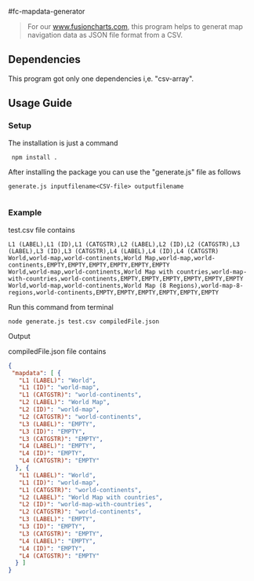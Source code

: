 #fc-mapdata-generator

> For our www.fusioncharts.com, this program helps to generat map navigation data as JSON file format from a CSV.

## Dependencies
This program got only one dependencies i,e. "csv-array".


## Usage Guide
### Setup

The installation is just a command

```
 npm install .
```

After installing the package you can use the "generate.js" file as follows
```
generate.js inputfilename<CSV-file> outputfilename
  
```
### Example

test.csv file contains

```
L1 (LABEL),L1 (ID),L1 (CATGSTR),L2 (LABEL),L2 (ID),L2 (CATGSTR),L3 (LABEL),L3 (ID),L3 (CATGSTR),L4 (LABEL),L4 (ID),L4 (CATGSTR)
World,world-map,world-continents,World Map,world-map,world-continents,EMPTY,EMPTY,EMPTY,EMPTY,EMPTY,EMPTY
World,world-map,world-continents,World Map with countries,world-map-with-countries,world-continents,EMPTY,EMPTY,EMPTY,EMPTY,EMPTY,EMPTY
World,world-map,world-continents,World Map (8 Regions),world-map-8-regions,world-continents,EMPTY,EMPTY,EMPTY,EMPTY,EMPTY,EMPTY
```
Run this command from terminal
```node
node generate.js test.csv compiledFile.json
``` 

Output

compiledFile.json file contains
```json
{
 "mapdata": [ {
   "L1 (LABEL)": "World",
   "L1 (ID)": "world-map",
   "L1 (CATGSTR)": "world-continents",
   "L2 (LABEL)": "World Map",
   "L2 (ID)": "world-map",
   "L2 (CATGSTR)": "world-continents",
   "L3 (LABEL)": "EMPTY",
   "L3 (ID)": "EMPTY",
   "L3 (CATGSTR)": "EMPTY",
   "L4 (LABEL)": "EMPTY",
   "L4 (ID)": "EMPTY",
   "L4 (CATGSTR)": "EMPTY"
  }, {
   "L1 (LABEL)": "World",
   "L1 (ID)": "world-map",
   "L1 (CATGSTR)": "world-continents",
   "L2 (LABEL)": "World Map with countries",
   "L2 (ID)": "world-map-with-countries",
   "L2 (CATGSTR)": "world-continents",
   "L3 (LABEL)": "EMPTY",
   "L3 (ID)": "EMPTY",
   "L3 (CATGSTR)": "EMPTY",
   "L4 (LABEL)": "EMPTY",
   "L4 (ID)": "EMPTY",
   "L4 (CATGSTR)": "EMPTY"
  } ]
}
